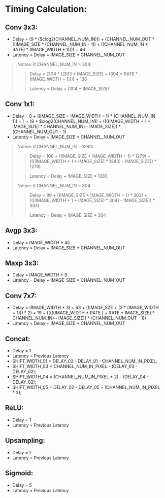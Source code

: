 # Timing Calculation:
## Conv 3x3:
+ Delay   = (9 * ($clog2(CHANNEL_NUM_IN))) + (CHANNEL_NUM_OUT * ((IMAGE_SIZE * (CHANNEL_NUM_IN - 1)) + ((CHANNEL_NUM_IN * RATE) * (IMAGE_WIDTH + 1)))) + 46
+ Latency = Delay + IMAGE_SIZE * CHANNEL_NUM_OUT

> Notice: if CHANNEL_NUM_IN = 304:
>
>> Delay   = (304 * ((303 * IMAGE_SIZE) + (304 * RATE * (IMAGE_WIDTH + 1)))) + 136
>>
>> Latency = Delay + (304 * IMAGE_SIZE)
>>

## Conv 1x1:
+ Delay   = 8 + ((IMAGE_SIZE + IMAGE_WIDTH + 1) * (CHANNEL_NUM_IN - 1)) + 1 + (9 * $clog2(CHANNEL_NUM_IN)) + ((((IMAGE_WIDTH + 1 + IMAGE_SIZE) * CHANNEL_NUM_IN) - IMAGE_SIZE)) * (CHANNEL_NUM_OUT - 1)
+ Latency = Delay + IMAGE_SIZE * CHANNEL_NUM_OUT

> Notice: if CHANNEL_NUM_IN = 1280:
>
>> Delay   = 108 + ((IMAGE_SIZE + IMAGE_WIDTH + 1) * 1279) + ((((IMAGE_WIDTH + 1 + IMAGE_SIZE) * 1280) - IMAGE_SIZE)) * 1279)
>>
>> Latency = Delay + IMAGE_SIZE * 1280
>>
> Notice: if CHANNEL_NUM_IN = 304:
>
>> Delay   = 99 + ((IMAGE_SIZE + IMAGE_WIDTH + 1) * 303) + ((((IMAGE_WIDTH + 1 + IMAGE_SIZE) * 304) - IMAGE_SIZE)) * 303)
>>
>> Latency = Delay + IMAGE_SIZE * 304
>>

## Avgp 3x3:
+ Delay   = IMAGE_WIDTH + 45
+ Latency = Delay + IMAGE_SIZE * CHANNEL_NUM_OUT

## Maxp 3x3:
+ Delay   = IMAGE_WIDTH + 9
+ Latency = Delay + IMAGE_SIZE * CHANNEL_NUM_OUT

## Conv 7x7:
+ Delay   = (IMAGE_WIDTH * 3) + 63 + ((IMAGE_SZE + (3 * (IMAGE_WIDTH + 1))) * 2) + 19 + (((((IMAGE_WIDTH * RATE ) + RATE + IMAGE_SIZE) * CHANNEL_NUM_IN) - IMAGE_SIZE)) * (CHANNEL_NUM_OUT - 1))
+ Latency = Delay + IMAGE_SIZE * CHANNEL_NUM_OUT

## Concat:
+ Delay   = 1
+ Latency = Previous Latency
+ SHIFT_WIDTH_01 = DELAY_02 - DELAY_01 - CHANNEL_NUM_IN_PIXEL;
+ SHIFT_WIDTH_03 = CHANNEL_NUM_IN_PIXEL       - (DELAY_03 - DELAY_02);
+ SHIFT_WIDTH_04 = (CHANNEL_NUM_IN_PIXEL * 2) - (DELAY_04 - DELAY_02);
+ SHIFT_WIDTH_05 = DELAY_02 - DELAY_05 + (CHANNEL_NUM_IN_PIXEL * 3);

## ReLU:
+ Delay   = 1
+ Latency = Previous Latency

## Upsampling:
+ Delay   = 1
+ Latency = Previous Latency

## Sigmoid:
+ Delay   = 5
+ Latency = Previous Latency
